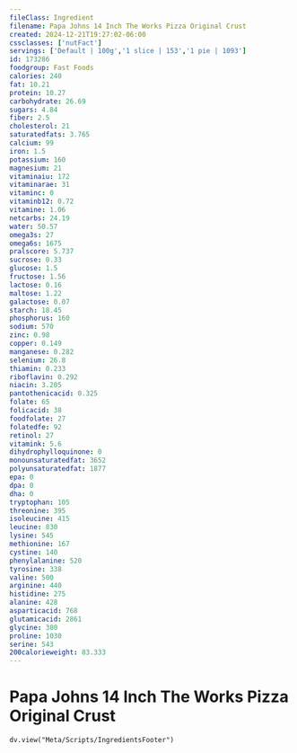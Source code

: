 ```yaml
---
fileClass: Ingredient
filename: Papa Johns 14 Inch The Works Pizza Original Crust
created: 2024-12-21T19:27:02-06:00
cssclasses: ['nutFact']
servings: ['Default | 100g','1 slice | 153','1 pie | 1093']
id: 173286
foodgroup: Fast Foods
calories: 240
fat: 10.21
protein: 10.27
carbohydrate: 26.69
sugars: 4.84
fiber: 2.5
cholesterol: 21
saturatedfats: 3.765
calcium: 99
iron: 1.5
potassium: 160
magnesium: 21
vitaminaiu: 172
vitaminarae: 31
vitaminc: 0
vitaminb12: 0.72
vitamine: 1.06
netcarbs: 24.19
water: 50.57
omega3s: 27
omega6s: 1675
pralscore: 5.737
sucrose: 0.33
glucose: 1.5
fructose: 1.56
lactose: 0.16
maltose: 1.22
galactose: 0.07
starch: 18.45
phosphorus: 160
sodium: 570
zinc: 0.98
copper: 0.149
manganese: 0.282
selenium: 26.8
thiamin: 0.233
riboflavin: 0.292
niacin: 3.205
pantothenicacid: 0.325
folate: 65
folicacid: 38
foodfolate: 27
folatedfe: 92
retinol: 27
vitamink: 5.6
dihydrophylloquinone: 0
monounsaturatedfat: 3652
polyunsaturatedfat: 1877
epa: 0
dpa: 0
dha: 0
tryptophan: 105
threonine: 395
isoleucine: 415
leucine: 830
lysine: 545
methionine: 167
cystine: 140
phenylalanine: 520
tyrosine: 338
valine: 500
arginine: 440
histidine: 275
alanine: 428
asparticacid: 768
glutamicacid: 2861
glycine: 380
proline: 1030
serine: 543
200calorieweight: 83.333
---
```


# Papa Johns 14 Inch The Works Pizza Original Crust

```dataviewjs
dv.view("Meta/Scripts/IngredientsFooter")
```